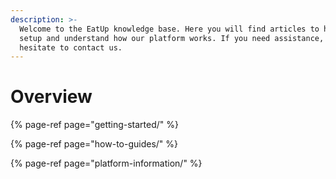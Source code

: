 ```yaml
---
description: >-
  Welcome to the EatUp knowledge base. Here you will find articles to help you
  setup and understand how our platform works. If you need assistance, do not
  hesitate to contact us.
---
```


# Overview

{% page-ref page="getting-started/" %}

{% page-ref page="how-to-guides/" %}

{% page-ref page="platform-information/" %}

